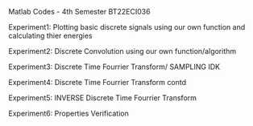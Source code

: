 Matlab Codes - 4th Semester 
BT22ECI036

Experiment1: Plotting basic discrete signals using our own function and calculating thier energies

Experiment2: Discrete Convolution using our own function/algorithm

Experiment3: Discrete Time Fourrier Transform/ SAMPLING IDK

Experiment4: Discrete Time Fourrier Transform contd

Experiment5: INVERSE Discrete Time Fourrier Transform

Experiment6: Properties Verification 
